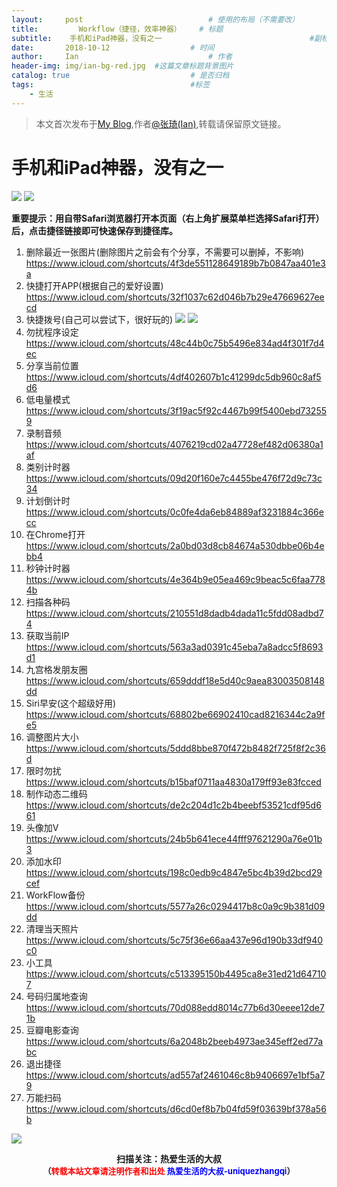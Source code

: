 ```yaml
---
layout:     post             				# 使用的布局（不需要改）
title:         Workflow（捷径，效率神器）	# 标题 
subtitle:    手机和iPad神器，没有之一					  				#副标题
date:       2018-10-12 					# 时间
author:     Ian                  			# 作者
header-img: img/ian-bg-red.jpg	#这篇文章标题背景图片
catalog: true                        	# 是否归档
tags:                              		#标签
    - 生活
---
```


> 本文首次发布于[My Blog](http://uniquezhangqi.top),作者[@张琦(Ian)](http://uniquezhangqi.top/about/),转载请保留原文链接。

# 手机和iPad神器，没有之一

![](http://uniquezhangqi.oss-cn-shenzhen.aliyuncs.com/blog/2018-10-11-160350.png)
![](http://uniquezhangqi.oss-cn-shenzhen.aliyuncs.com/blog/2018-10-11-IMG_4992.PNG)

**重要提示：用自带Safari浏览器打开本页面（右上角扩展菜单栏选择Safari打开）后，点击捷径链接即可快速保存到捷径库。**

1. 删除最近一张图片(删除图片之前会有个分享，不需要可以删掉，不影响)
<https://www.icloud.com/shortcuts/4f3de551128649189b7b0847aa401e3a>
2. 快捷打开APP(根据自己的爱好设置)
<https://www.icloud.com/shortcuts/32f1037c62d046b7b29e47669627eecd>
3. 快捷拨号(自己可以尝试下，很好玩的)
![](http://uniquezhangqi.oss-cn-shenzhen.aliyuncs.com/blog/2018-10-11-1.PNG)
![](http://uniquezhangqi.oss-cn-shenzhen.aliyuncs.com/blog/2018-10-11-2.PNG)
4. 勿扰程序设定
<https://www.icloud.com/shortcuts/48c44b0c75b5496e834ad4f301f7d4ec>
5. 分享当前位置
<https://www.icloud.com/shortcuts/4df402607b1c41299dc5db960c8af5d6>
6. 低电量模式
<https://www.icloud.com/shortcuts/3f19ac5f92c4467b99f5400ebd732559>
7. 录制音频
<https://www.icloud.com/shortcuts/4076219cd02a47728ef482d06380a1af>
8. 类别计时器
<https://www.icloud.com/shortcuts/09d20f160e7c4455be476f72d9c73c34>
9. 计划倒计时
<https://www.icloud.com/shortcuts/0c0fe4da6eb84889af3231884c366ecc>
10. 在Chrome打开
<https://www.icloud.com/shortcuts/2a0bd03d8cb84674a530dbbe06b4ebb4>
11. 秒钟计时器
<https://www.icloud.com/shortcuts/4e364b9e05ea469c9beac5c6faa7784b>
12. 扫描各种码
<https://www.icloud.com/shortcuts/210551d8dadb4dada11c5fdd08adbd74>
13. 获取当前IP
<https://www.icloud.com/shortcuts/563a3ad0391c45eba7a8adcc5f8693d1>
14. 九宫格发朋友圈
<https://www.icloud.com/shortcuts/659dddf18e5d40c9aea83003508148dd>
15. Siri早安(这个超级好用)
<https://www.icloud.com/shortcuts/68802be66902410cad8216344c2a9fe5>
16. 调整图片大小
<https://www.icloud.com/shortcuts/5ddd8bbe870f472b8482f725f8f2c36d>
17. 限时勿扰
<https://www.icloud.com/shortcuts/b15baf0711aa4830a179ff93e83fcced>
18. 制作动态二维码
<https://www.icloud.com/shortcuts/de2c204d1c2b4beebf53521cdf95d661>
19. 头像加V
<https://www.icloud.com/shortcuts/24b5b641ece44fff97621290a76e01b3>
20. 添加水印
<https://www.icloud.com/shortcuts/198c0edb9c4847e5bc4b39d2bcd29cef>
21. WorkFlow备份
<https://www.icloud.com/shortcuts/5577a26c0294417b8c0a9c9b381d09dd>
22. 清理当天照片
<https://www.icloud.com/shortcuts/5c75f36e66aa437e96d190b33df940c0>
23. 小工具
<https://www.icloud.com/shortcuts/c513395150b4495ca8e31ed21d647107>
24. 号码归属地查询
<https://www.icloud.com/shortcuts/70d088edd8014c77b6d30eeee12de71b>
25. 豆瓣电影查询
<https://www.icloud.com/shortcuts/6a2048b2beeb4973ae345eff2ed77abc>
26. 退出捷径
<https://www.icloud.com/shortcuts/ad557af2461046c8b9406697e1bf5a79>
27. 万能扫码 
<https://www.icloud.com/shortcuts/d6cd0ef8b7b04fd59f03639bf378a56b>




![](https://ws3.sinaimg.cn/large/006tKfTcgy1fqj5aochgoj309k09kmwz.jpg)
<b><center>扫描关注：热爱生活的大叔</center>
<b><center><font size="2">（<font size="2" color="#FF0000">转载本站文章请注明作者和出处</font> <font size="2" color="#0000FF">热爱生活的大叔-uniquezhangqi</font><font size="2">）</font>

